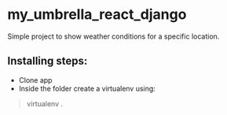 # my_umbrella_react_django
Simple project to show weather conditions for a specific location.

## Installing steps:
- Clone app
- Inside the folder create a virtualenv using: 
> virtualenv .
